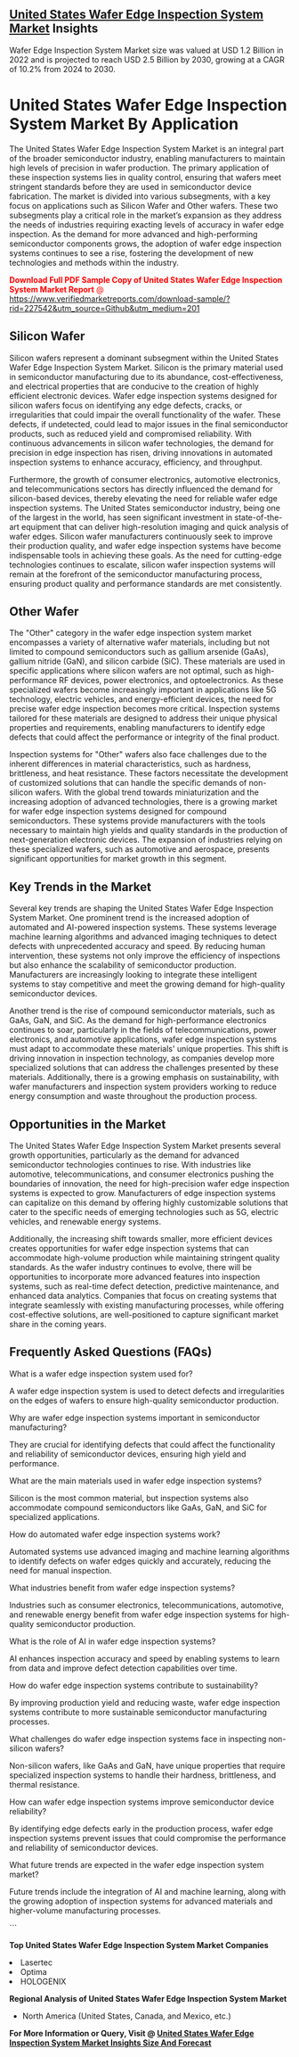 <h2><a href="https://www.verifiedmarketreports.com/download-sample/?rid=227542&amp;utm_source=Github&amp;utm_medium=201" target="_blank">United States Wafer Edge Inspection System Market</a> Insights</h2><p>Wafer Edge Inspection System Market size was valued at USD 1.2 Billion in 2022 and is projected to reach USD 2.5 Billion by 2030, growing at a CAGR of 10.2% from 2024 to 2030.</p><p><h1>United States Wafer Edge Inspection System Market By Application</h1><p>The United States Wafer Edge Inspection System Market is an integral part of the broader semiconductor industry, enabling manufacturers to maintain high levels of precision in wafer production. The primary application of these inspection systems lies in quality control, ensuring that wafers meet stringent standards before they are used in semiconductor device fabrication. The market is divided into various subsegments, with a key focus on applications such as Silicon Wafer and Other wafers. These two subsegments play a critical role in the market’s expansion as they address the needs of industries requiring exacting levels of accuracy in wafer edge inspection. As the demand for more advanced and high-performing semiconductor components grows, the adoption of wafer edge inspection systems continues to see a rise, fostering the development of new technologies and methods within the industry. <p><span class=""><span style="color: #ff0000;"><strong>Download Full PDF Sample Copy of United States Wafer Edge Inspection System Market Report</strong> @ </span><a href="https://www.verifiedmarketreports.com/download-sample/?rid=227542&amp;utm_source=Github&amp;utm_medium=201" target="_blank">https://www.verifiedmarketreports.com/download-sample/?rid=227542&amp;utm_source=Github&amp;utm_medium=201</a></span></p></p><h2>Silicon Wafer</h2><p>Silicon wafers represent a dominant subsegment within the United States Wafer Edge Inspection System Market. Silicon is the primary material used in semiconductor manufacturing due to its abundance, cost-effectiveness, and electrical properties that are conducive to the creation of highly efficient electronic devices. Wafer edge inspection systems designed for silicon wafers focus on identifying any edge defects, cracks, or irregularities that could impair the overall functionality of the wafer. These defects, if undetected, could lead to major issues in the final semiconductor products, such as reduced yield and compromised reliability. With continuous advancements in silicon wafer technologies, the demand for precision in edge inspection has risen, driving innovations in automated inspection systems to enhance accuracy, efficiency, and throughput.<p>Furthermore, the growth of consumer electronics, automotive electronics, and telecommunications sectors has directly influenced the demand for silicon-based devices, thereby elevating the need for reliable wafer edge inspection systems. The United States semiconductor industry, being one of the largest in the world, has seen significant investment in state-of-the-art equipment that can deliver high-resolution imaging and quick analysis of wafer edges. Silicon wafer manufacturers continuously seek to improve their production quality, and wafer edge inspection systems have become indispensable tools in achieving these goals. As the need for cutting-edge technologies continues to escalate, silicon wafer inspection systems will remain at the forefront of the semiconductor manufacturing process, ensuring product quality and performance standards are met consistently.</p><h2>Other Wafer</h2><p>The "Other" category in the wafer edge inspection system market encompasses a variety of alternative wafer materials, including but not limited to compound semiconductors such as gallium arsenide (GaAs), gallium nitride (GaN), and silicon carbide (SiC). These materials are used in specific applications where silicon wafers are not optimal, such as high-performance RF devices, power electronics, and optoelectronics. As these specialized wafers become increasingly important in applications like 5G technology, electric vehicles, and energy-efficient devices, the need for precise wafer edge inspection becomes more critical. Inspection systems tailored for these materials are designed to address their unique physical properties and requirements, enabling manufacturers to identify edge defects that could affect the performance or integrity of the final product.<p>Inspection systems for "Other" wafers also face challenges due to the inherent differences in material characteristics, such as hardness, brittleness, and heat resistance. These factors necessitate the development of customized solutions that can handle the specific demands of non-silicon wafers. With the global trend towards miniaturization and the increasing adoption of advanced technologies, there is a growing market for wafer edge inspection systems designed for compound semiconductors. These systems provide manufacturers with the tools necessary to maintain high yields and quality standards in the production of next-generation electronic devices. The expansion of industries relying on these specialized wafers, such as automotive and aerospace, presents significant opportunities for market growth in this segment.</p><h2>Key Trends in the Market</h2><p>Several key trends are shaping the United States Wafer Edge Inspection System Market. One prominent trend is the increased adoption of automated and AI-powered inspection systems. These systems leverage machine learning algorithms and advanced imaging techniques to detect defects with unprecedented accuracy and speed. By reducing human intervention, these systems not only improve the efficiency of inspections but also enhance the scalability of semiconductor production. Manufacturers are increasingly looking to integrate these intelligent systems to stay competitive and meet the growing demand for high-quality semiconductor devices.</p><p>Another trend is the rise of compound semiconductor materials, such as GaAs, GaN, and SiC. As the demand for high-performance electronics continues to soar, particularly in the fields of telecommunications, power electronics, and automotive applications, wafer edge inspection systems must adapt to accommodate these materials' unique properties. This shift is driving innovation in inspection technology, as companies develop more specialized solutions that can address the challenges presented by these materials. Additionally, there is a growing emphasis on sustainability, with wafer manufacturers and inspection system providers working to reduce energy consumption and waste throughout the production process.</p><h2>Opportunities in the Market</h2><p>The United States Wafer Edge Inspection System Market presents several growth opportunities, particularly as the demand for advanced semiconductor technologies continues to rise. With industries like automotive, telecommunications, and consumer electronics pushing the boundaries of innovation, the need for high-precision wafer edge inspection systems is expected to grow. Manufacturers of edge inspection systems can capitalize on this demand by offering highly customizable solutions that cater to the specific needs of emerging technologies such as 5G, electric vehicles, and renewable energy systems.</p><p>Additionally, the increasing shift towards smaller, more efficient devices creates opportunities for wafer edge inspection systems that can accommodate high-volume production while maintaining stringent quality standards. As the wafer industry continues to evolve, there will be opportunities to incorporate more advanced features into inspection systems, such as real-time defect detection, predictive maintenance, and enhanced data analytics. Companies that focus on creating systems that integrate seamlessly with existing manufacturing processes, while offering cost-effective solutions, are well-positioned to capture significant market share in the coming years.</p><h2>Frequently Asked Questions (FAQs)</h2><p>What is a wafer edge inspection system used for?</p><p>A wafer edge inspection system is used to detect defects and irregularities on the edges of wafers to ensure high-quality semiconductor production.</p><p>Why are wafer edge inspection systems important in semiconductor manufacturing?</p><p>They are crucial for identifying defects that could affect the functionality and reliability of semiconductor devices, ensuring high yield and performance.</p><p>What are the main materials used in wafer edge inspection systems?</p><p>Silicon is the most common material, but inspection systems also accommodate compound semiconductors like GaAs, GaN, and SiC for specialized applications.</p><p>How do automated wafer edge inspection systems work?</p><p>Automated systems use advanced imaging and machine learning algorithms to identify defects on wafer edges quickly and accurately, reducing the need for manual inspection.</p><p>What industries benefit from wafer edge inspection systems?</p><p>Industries such as consumer electronics, telecommunications, automotive, and renewable energy benefit from wafer edge inspection systems for high-quality semiconductor production.</p><p>What is the role of AI in wafer edge inspection systems?</p><p>AI enhances inspection accuracy and speed by enabling systems to learn from data and improve defect detection capabilities over time.</p><p>How do wafer edge inspection systems contribute to sustainability?</p><p>By improving production yield and reducing waste, wafer edge inspection systems contribute to more sustainable semiconductor manufacturing processes.</p><p>What challenges do wafer edge inspection systems face in inspecting non-silicon wafers?</p><p>Non-silicon wafers, like GaAs and GaN, have unique properties that require specialized inspection systems to handle their hardness, brittleness, and thermal resistance.</p><p>How can wafer edge inspection systems improve semiconductor device reliability?</p><p>By identifying edge defects early in the production process, wafer edge inspection systems prevent issues that could compromise the performance and reliability of semiconductor devices.</p><p>What future trends are expected in the wafer edge inspection system market?</p><p>Future trends include the integration of AI and machine learning, along with the growing adoption of inspection systems for advanced materials and higher-volume manufacturing processes.</p>```</p><p><strong>Top United States Wafer Edge Inspection System Market Companies</strong></p><div data-test-id=""><p><li>Lasertec</li><li> Optima</li><li> HOLOGENIX</li></p><div><strong>Regional Analysis of&nbsp;United States Wafer Edge Inspection System Market</strong></div><ul><li dir="ltr"><p dir="ltr">North America&nbsp;(United States, Canada, and Mexico, etc.)</p></li></ul><p><strong>For More Information or Query, Visit @&nbsp;</strong><strong><a href="https://www.verifiedmarketreports.com/product/wafer-edge-inspection-system-market/?utm_source=Github&amp;utm_medium=201" target="_blank">United States Wafer Edge Inspection System Market Insights Size And Forecast</a></strong></p></div>
